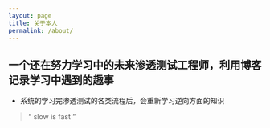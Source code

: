 ```yaml
---
layout: page
title: 关于本人
permalink: /about/
---
```





## 一个还在努力学习中的未来渗透测试工程师，利用博客记录学习中遇到的趣事


- 系统的学习完渗透测试的各类流程后，会重新学习逆向方面的知识

> “ slow is fast                               ”

